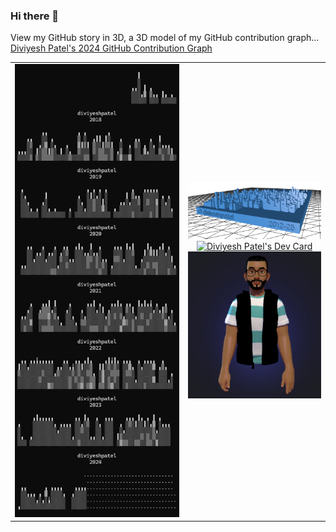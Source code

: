 ### Hi there 👋

View my GitHub story in 3D, a 3D model of my GitHub contribution graph...
<a href="https://github.com/diviyeshpatel/diviyeshpatel/blob/main/diviyeshpatel-2024-github-skyline.stl" title="Diviyesh Patel's GitHub Contribution Graph">Diviyesh Patel's 2024 GitHub Contribution Graph</a>

<table>
    <tr>
        <td width="55%">
            <img src="https://github.com/diviyeshpatel/diviyeshpatel/blob/main/Skyline_2018-2025.png?raw=true" width="100%" alt="Diviyesh Patel's GitHub Contribution Graph By Year"/>
        </td>
        <td width="45%" align="center">
            <img src="https://github.com/diviyeshpatel/diviyeshpatel/blob/main/Skyline.png?raw=true" width="100%" alt="Diviyesh Patel's GitHub Contribution Graph"/>
            <a href="https://app.daily.dev/diviyeshpatel"><img src="https://api.daily.dev/devcards/v2/bLJ5cluH7GAtgpjrVjOof.png?type=default&r=vz3" width="375" alt="Diviyesh Patel's Dev Card"/></a>   
            <img src="https://github.com/diviyeshpatel/diviyeshpatel/blob/main/DiviyeshPatel.png?raw=true" width="100%" alt="Diviyesh Patel's Microsoft Avatar"/>
        </td>
    </tr>
</table>

<!--
**diviyeshpatel/diviyeshpatel** is a ✨ _special_ ✨ repository because its `README.md` (this file) appears on your GitHub profile.

Here are some ideas to get you started:

- 🔭 I’m currently working on ...
- 🌱 I’m currently learning ...
- 👯 I’m looking to collaborate on ...
- 🤔 I’m looking for help with ...
- 💬 Ask me about ...
- 📫 How to reach me: ...
- 😄 Pronouns: ...
- ⚡ Fun fact: ...
-->
